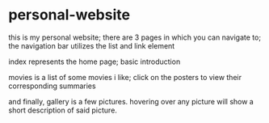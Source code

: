 # personal-website
this is my personal website;
there are 3 pages in which you can navigate to;
the navigation bar utilizes the list and link element

index represents the home page; basic introduction

movies is a list of some movies i like; click on the posters to view their corresponding summaries

and finally, gallery is a few pictures. hovering over any picture will show a short description of said picture.
